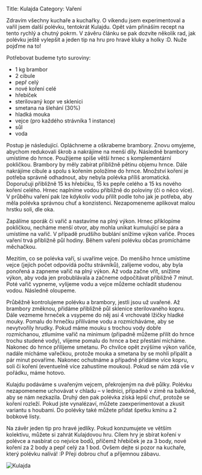 Title: Kulajda
Category: Vaření

Zdravím všechny kuchaře a kuchařky. O víkendu jsem experimentoval a
vařil jsem další polévku, tentokrát Kulajdu. Opět vám přináším recept na
tento rychlý a chutný pokrm. V závěru článku se pak dozvíte několik rad,
jak polévku ještě vylepšit a jeden tip na hru pro hravé kluky a holky
:D. Nuže pojďme na to!

Potřebovat budeme tyto suroviny:

- 1 kg brambor
- 2 cibule
- pepř celý
- nové koření celé
- hřebíček
- sterilovaný kopr ve sklenici
- smetana na šlehání (30%)
- hladká mouka
- vejce (pro každého strávníka 1 instance)
- sůl
- voda

Postup je následující. Opláchneme a oškrabeme brambory. Znovu omyjeme, abychom
redukovali škrob a nakrájíme na menší díly. Následně brambory umístíme
do hrnce. Použijeme spíše větší hrnec s komplementární pokličkou.
Brambory by měly zabírat přibližně pětinu objemu hrnce. Dále nakrájíme
cibule a spolu s kořením položíme do hrnce. Množství koření je potřeba
správně odhadnout, aby nebyla polévka příliš aromatická. Doporučuji
přibližně 15 ks hřebíčku, 15 ks pepře celého a 15 ks nového koření
celého. Hrnec naplníme vodou přibližně do poloviny (či o něco více). V
průběhu vaření pak lze kdykoliv vodu přilít podle toho jak je potřeba,
aby měla polévka správnou chuť a konzistenci. Nezapomeneme aplikovat
malou hrstku soli, dle oka.

Zapálíme sporák či vařič a nastavíme na plný výkon. Hrnec přiklopíme
pokličkou, necháme menší otvor, aby mohla unikat kumulující se pára a
umístíme na vařič. V případě prudšího bublání snížíme výkon vařiče.
Proces vaření trvá přibližně půl hodiny. Během vaření polévku občas
promícháme měchačkou.

Mezitím, co se polévka vaří, si uvaříme vejce. Do menšího hrnce umístíme
vejce (jejich počet odpovídá počtu strávníků), zalijeme vodou, aby byla
ponořená a zapneme vařič na plný výkon. Až voda začne vřít, snížíme
výkon, aby voda jen probublávala a začneme odpočítávat přibližně 7
minut. Poté vařič vypneme, vylijeme vodu a vejce můžeme ochladit
studenou vodou. Následně oloupeme.

Průběžně kontrolujeme polévku a brambory, jestli jsou už uvařené. Až
brambory změknou, přidáme přibližně půl sklenice sterilovaného kopru.
Dále vezmeme hrneček a vsypeme do něj asi 4 vrchovaté lžičky hladké
mouky. Pomalu do hrnečku přilíváme vodu a rozmícháváme, aby se
nevytvořily hrudky. Pokud máme mouku s trochou vody dobře rozmíchanou,
ztlumíme vařič na minimum (připadně můžeme přilít do hrnce trochu
studené vody), vlijeme pomalu do hrnce a bez přestání mícháme. Nakonec
do hrnce přilijeme smetanu. Po chvilce opět zvýšíme výkon vařiče, nadále
mícháme vařečkou, protože mouka a smetana by se mohli připálit a pár
minut povaříme. Nakonec ochutnáme a případně přidáme více kopru, soli či
koření (eventuelně více zahustíme moukou). Pokud se nám zdá vše v
pořádku, máme hotovo.

Kulajdu podáváme s uvařeným vejcem, překrojeným na dvě půlky. Polévku
nezapomeneme uchovávat v chladu – v lednici, případně v zimě na balkóně,
aby se nám nezkazila. Druhý den pak polévka získá lepší chuť, protože se
koření rozleží. Pokud jste vynalézaví, můžete zaexperimentovat a zkusit
variantu s houbami. Do polévky také můžete přidat špetku kmínu a 2
bobkové listy.

Na závěr jeden tip pro hravé jedlíky. Pokud konzumujete ve větším
kolektivu, můžete si zahrát Kulajdovou hru. Cílem hry je sbírat koření v
polévce a nasbírat co nejvíce bodů, příčemž hřebíček je za 3 body, nové
koření za 2 body a pepř celý za 1 bod. Ovšem dejte si pozor na kuchaře,
který polévku nalívá! :P Přeji dobrou chuť a příjemnou zábavu.

![Kulajda]({filename}images/kulajda.jpg)
